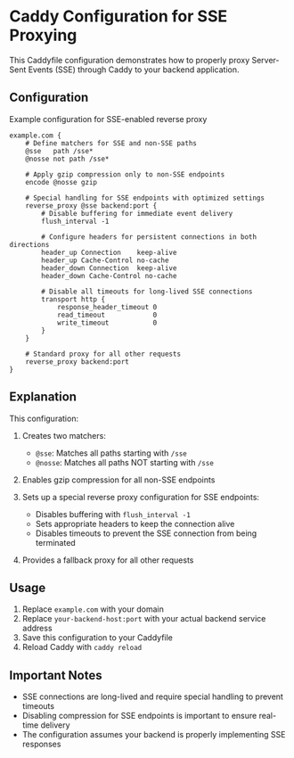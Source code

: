 # Caddy Configuration for SSE Proxying

This Caddyfile configuration demonstrates how to properly proxy Server-Sent Events (SSE) through Caddy to your backend application.

## Configuration

Example configuration for SSE-enabled reverse proxy

```
example.com {
    # Define matchers for SSE and non-SSE paths
    @sse   path /sse*
    @nosse not path /sse*

    # Apply gzip compression only to non-SSE endpoints
    encode @nosse gzip

    # Special handling for SSE endpoints with optimized settings
    reverse_proxy @sse backend:port {
        # Disable buffering for immediate event delivery
        flush_interval -1

        # Configure headers for persistent connections in both directions
        header_up Connection    keep-alive
        header_up Cache-Control no-cache
        header_down Connection  keep-alive
        header_down Cache-Control no-cache

        # Disable all timeouts for long-lived SSE connections
        transport http {
            response_header_timeout 0
            read_timeout            0
            write_timeout           0
        }
    }

    # Standard proxy for all other requests
    reverse_proxy backend:port
}
```

## Explanation

This configuration:

1. Creates two matchers:
   - `@sse`: Matches all paths starting with `/sse`
   - `@nosse`: Matches all paths NOT starting with `/sse`

2. Enables gzip compression for all non-SSE endpoints

3. Sets up a special reverse proxy configuration for SSE endpoints:
   - Disables buffering with `flush_interval -1`
   - Sets appropriate headers to keep the connection alive
   - Disables timeouts to prevent the SSE connection from being terminated

4. Provides a fallback proxy for all other requests

## Usage

1. Replace `example.com` with your domain
2. Replace `your-backend-host:port` with your actual backend service address
3. Save this configuration to your Caddyfile
4. Reload Caddy with `caddy reload`

## Important Notes

- SSE connections are long-lived and require special handling to prevent timeouts
- Disabling compression for SSE endpoints is important to ensure real-time delivery
- The configuration assumes your backend is properly implementing SSE responses
